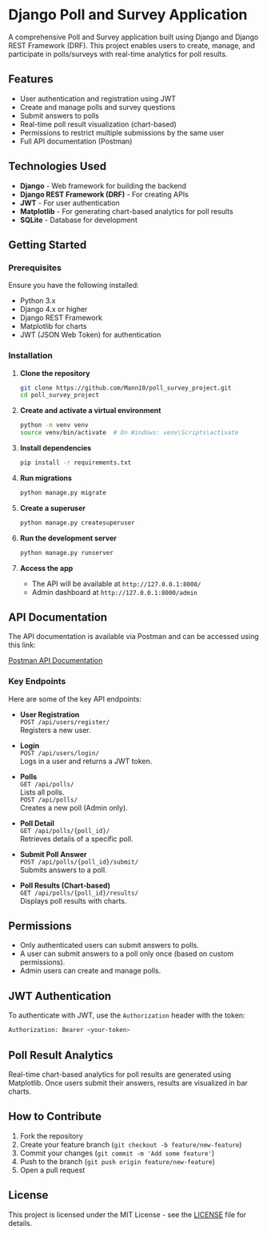 # Django Poll and Survey Application

A comprehensive Poll and Survey application built using Django and Django REST Framework (DRF). This project enables users to create, manage, and participate in polls/surveys with real-time analytics for poll results.

## Features

- User authentication and registration using JWT
- Create and manage polls and survey questions
- Submit answers to polls
- Real-time poll result visualization (chart-based)
- Permissions to restrict multiple submissions by the same user
- Full API documentation (Postman)

## Technologies Used

- **Django** - Web framework for building the backend
- **Django REST Framework (DRF)** - For creating APIs
- **JWT** - For user authentication
- **Matplotlib** - For generating chart-based analytics for poll results
- **SQLite** - Database for development

## Getting Started

### Prerequisites

Ensure you have the following installed:

- Python 3.x
- Django 4.x or higher
- Django REST Framework
- Matplotlib for charts
- JWT (JSON Web Token) for authentication

### Installation

1. **Clone the repository**

   ```bash
   git clone https://github.com/Mann10/poll_survey_project.git
   cd poll_survey_project
   ```

2. **Create and activate a virtual environment**

   ```bash
   python -m venv venv
   source venv/bin/activate  # On Windows: venv\Scripts\activate
   ```

3. **Install dependencies**

   ```bash
   pip install -r requirements.txt
   ```

4. **Run migrations**

   ```bash
   python manage.py migrate
   ```

5. **Create a superuser**

   ```bash
   python manage.py createsuperuser
   ```

6. **Run the development server**

   ```bash
   python manage.py runserver
   ```

7. **Access the app**

   - The API will be available at `http://127.0.0.1:8000/`
   - Admin dashboard at `http://127.0.0.1:8000/admin`

## API Documentation

The API documentation is available via Postman and can be accessed using this link:

[Postman API Documentation](https://documenter.getpostman.com/view/37679430/2sAXxV7WJz)

### Key Endpoints

Here are some of the key API endpoints:

- **User Registration**  
  `POST /api/users/register/`  
  Registers a new user.

- **Login**  
  `POST /api/users/login/`  
  Logs in a user and returns a JWT token.

- **Polls**  
  `GET /api/polls/`  
  Lists all polls.  
  `POST /api/polls/`  
  Creates a new poll (Admin only).

- **Poll Detail**  
  `GET /api/polls/{poll_id}/`  
  Retrieves details of a specific poll.

- **Submit Poll Answer**  
  `POST /api/polls/{poll_id}/submit/`  
  Submits answers to a poll.

- **Poll Results (Chart-based)**  
  `GET /api/polls/{poll_id}/results/`  
  Displays poll results with charts.

## Permissions

- Only authenticated users can submit answers to polls.
- A user can submit answers to a poll only once (based on custom permissions).
- Admin users can create and manage polls.

## JWT Authentication

To authenticate with JWT, use the `Authorization` header with the token:

```bash
Authorization: Bearer <your-token>
```

## Poll Result Analytics

Real-time chart-based analytics for poll results are generated using Matplotlib. Once users submit their answers, results are visualized in bar charts.

## How to Contribute

1. Fork the repository
2. Create your feature branch (`git checkout -b feature/new-feature`)
3. Commit your changes (`git commit -m 'Add some feature'`)
4. Push to the branch (`git push origin feature/new-feature`)
5. Open a pull request

## License

This project is licensed under the MIT License - see the [LICENSE](LICENSE) file for details.
